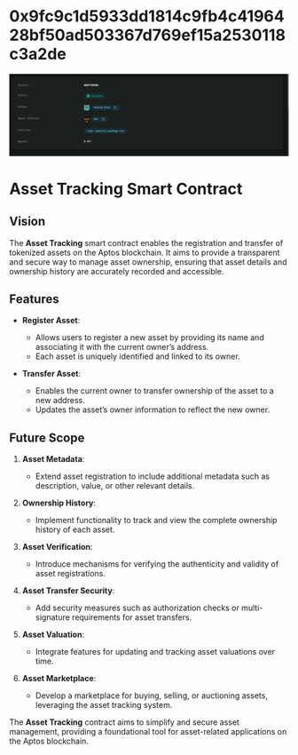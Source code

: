 # 0x9fc9c1d5933dd1814c9fb4c4196428bf50ad503367d769ef15a2530118c3a2de

![alt text](<Screenshot 2024-09-25 150000-1.png>)
# Asset Tracking Smart Contract

## Vision

The **Asset Tracking** smart contract enables the registration and transfer of tokenized assets on the Aptos blockchain. It aims to provide a transparent and secure way to manage asset ownership, ensuring that asset details and ownership history are accurately recorded and accessible.

## Features

- **Register Asset**:

  - Allows users to register a new asset by providing its name and associating it with the current owner’s address.
  - Each asset is uniquely identified and linked to its owner.

- **Transfer Asset**:
  - Enables the current owner to transfer ownership of the asset to a new address.
  - Updates the asset’s owner information to reflect the new owner.

## Future Scope

1. **Asset Metadata**:

   - Extend asset registration to include additional metadata such as description, value, or other relevant details.

2. **Ownership History**:

   - Implement functionality to track and view the complete ownership history of each asset.

3. **Asset Verification**:

   - Introduce mechanisms for verifying the authenticity and validity of asset registrations.

4. **Asset Transfer Security**:

   - Add security measures such as authorization checks or multi-signature requirements for asset transfers.

5. **Asset Valuation**:

   - Integrate features for updating and tracking asset valuations over time.

6. **Asset Marketplace**:
   - Develop a marketplace for buying, selling, or auctioning assets, leveraging the asset tracking system.

The **Asset Tracking** contract aims to simplify and secure asset management, providing a foundational tool for asset-related applications on the Aptos blockchain.
